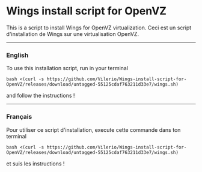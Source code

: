 # Wings install script for OpenVZ
This is a script to install Wings for OpenVZ virtualization.
Ceci est un script d'installation de Wings sur une virtualisation OpenVZ.

---
### English

To use this installation script, run in your terminal

``bash <(curl -s https://github.com/Vilerio/Wings-install-script-for-OpenVZ/releases/download/untagged-55125cdaf763211d33e7/wings.sh)
``

  and follow the instructions !

---

### Français
Pour utiliser ce script d'installation, execute cette commande dans ton terminal

``bash <(curl -s https://github.com/Vilerio/Wings-install-script-for-OpenVZ/releases/download/untagged-55125cdaf763211d33e7/wings.sh)
``

et suis les instructions !
